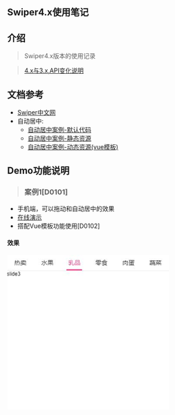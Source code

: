 ## Swiper4.x使用笔记

## 介绍
> Swiper4.x版本的使用记录

> [4.x与3.x,API变化说明](http://www.swiper.com.cn/api/index.html)

## 文档参考
+ [Swiper中文网](http://www.swiper.com.cn/usage/index.html)
+ 自动居中:
  + [自动居中案例-默认代码](http://weixin.easysolves.com//sites/swiper/fresh.html)
  + [自动居中案例-静态资源](https://weixin.easysolves.com//sites/swiper/fresh-my.html)
  + [自动居中案例-动态资源(vue模板)](https://weixin.easysolves.com//sites/swiper/fresh-async.html)

## Demo功能说明

> ### 案例1[D0101]
+ 手机端，可以拖动和自动居中的效果
+ [在线演示](http://www.swiper.com.cn/demo/fresh/)
+ 搭配Vue模板功能使用[D0102]
#### 效果
![](./demo/01/img/show01.jpg)

  

